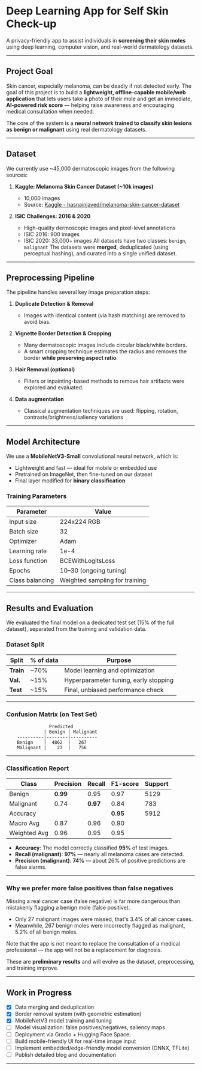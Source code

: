 # Deep Learning App for Self Skin Check-up

A privacy-friendly app to assist individuals in **screening their skin moles** using deep learning, computer vision, and real-world dermatology datasets.

---

## Project Goal

Skin cancer, especially melanoma, can be deadly if not detected early. The goal of this project is to build a **lightweight, offline-capable mobile/web application** that lets users take a photo of their mole and get an immediate, **AI-powered risk score** — helping raise awareness and encouraging medical consultation when needed.

The core of the system is a **neural network trained to classify skin lesions as benign or malignant** using real dermatology datasets.

---

## Dataset

We currently use ~45,000 dermatoscopic images from the following sources:

1. **Kaggle: Melanoma Skin Cancer Dataset (~10k images)**
   - 10,000 images
   - Source: [Kaggle - hasnainjaved/melanoma-skin-cancer-dataset](https://www.kaggle.com/datasets/hasnainjaved/melanoma-skin-cancer-dataset-of-10000-images)

2. **ISIC Challenges: 2016 & 2020**
   - High-quality dermoscopic images and pixel-level annotations
   - ISIC 2016: 900 images
   - ISIC 2020: 33,000+ images
All datasets have two classes: `benign`, `malignant`
The datasets were **merged**, deduplicated (using perceptual hashing), and curated into a single unified dataset. 

---

## Preprocessing Pipeline

The pipeline handles several key image preparation steps:

1. **Duplicate Detection & Removal**
   - Images with identical content (via hash matching) are removed to avoid bias.

2. **Vignette Border Detection & Cropping**
   - Many dermatoscopic images include circular black/white borders.
   - A smart cropping technique estimates the radius and removes the border **while preserving aspect ratio**.

3. **Hair Removal (optional)**
   - Filters or inpainting-based methods to remove hair artifacts were explored and evaluated.

4. **Data augmentation**
    - Classical augmentation techniques are used: flipping, rotation, contraste/brightness/saliency variations

---

## Model Architecture

We use a **MobileNetV3-Small** convolutional neural network, which is:

- Lightweight and fast — ideal for mobile or embedded use
- Pretrained on ImageNet, then fine-tuned on our dataset
- Final layer modified for **binary classification**

### Training Parameters

| Parameter       | Value               |
|----------------|---------------------|
| Input size     | 224x224 RGB         |
| Batch size     | 32                  |
| Optimizer      | Adam                |
| Learning rate  | 1e-4                |
| Loss function  | BCEWithLogitsLoss   |
| Epochs         | 10–30 (ongoing tuning) |
| Class balancing| Weighted sampling for training |

---


##  Results and Evaluation

We evaluated the final model on a dedicated test set (15% of the full dataset), separated from the training and validation data.

### Dataset Split

| Split     | % of data | Purpose                               |
| --------- | --------- | ------------------------------------- |
| **Train** | \~70%     | Model learning and optimization       |
| **Val.**  | \~15%     | Hyperparameter tuning, early stopping |
| **Test**  | \~15%     | Final, unbiased performance check     |

---

###  Confusion Matrix (on Test Set)

```
                Predicted
              | Benign | Malignant
    ----------|--------|----------
    Benign    |  4862  |   267     
    Malignant |    27  |   756     
```

---

###  Classification Report

| Class            | Precision | Recall   | F1-score | Support |
| ---------------- | --------- | -------- | -------- | ------- |
| Benign           | **0.99**  | 0.95     | 0.97     | 5129    |
| Malignant        | 0.74      | **0.97** | 0.84     | 783     |
| Accuracy         |           |          | **0.95** | 5912    |
| Macro Avg        | 0.87      | 0.96     | 0.90     |         |
| Weighted Avg     | 0.96      | 0.95     | 0.95     |         |


- **Accuracy**: The model correctly classified **95%** of test images.
- **Recall (malignant)**: **97%** — nearly all melanoma cases are detected.
- **Precision (malignant)**: **74%** — about 26% of positive predictions are false alarms.

---

###  Why we prefer more false positives than false negatives

Missing a real cancer case (false negative) is far more dangerous than mistakenly flagging a benign mole (false positive).

- Only 27 malignant images were missed, that's 3.4% of all cancer cases.
- Meanwhile, 267 benign moles were incorrectly flagged as malignant, 5.2% of all benign moles.


Note that the app is not meant to replace the consultation of a medical professional — the app will  not be a replacement for diagnosis.


These are **preliminary results** and will evolve as the dataset, preprocessing, and training improve.

---

## Work in Progress

- [x] Data merging and deduplication
- [x] Border removal system (with geometric estimation)
- [x] MobileNetV3 model training and tuning
- [ ] Model visualization: false positives/negatives, saliency maps
- [ ] Deployment via Gradio + Hugging Face Space: 
- [ ] Build mobile-friendly UI for real-time image input
- [ ] Implement embedded/edge-friendly model conversion (ONNX, TFLite)
- [ ] Publish detailed blog and documentation

---

